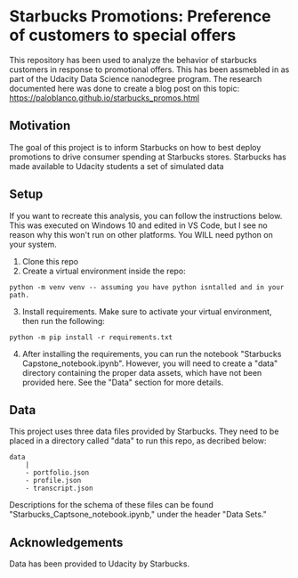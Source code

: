 # Starbucks Promotions: Preference of customers to special offers

This repository has been used to analyze the behavior of starbucks customers in response to promotional offers. This has been assmebled in as part of the Udacity Data Science nanodegree program. The research documented here was done to create a blog post on this topic: https://paloblanco.github.io/starbucks_promos.html

## Motivation
The goal of this project is to inform Starbucks on how to best deploy promotions to drive consumer spending at Starbucks stores. Starbucks has made available to Udacity students a set of simulated data 

## Setup
If you want to recreate this analysis, you can follow the instructions below. This was executed on Windows 10 and edited in VS Code, but I see no reason why this won't run on other platforms. You WILL need python on your system.

1. Clone this repo
2. Create a virtual environment inside the repo:
```
python -m venv venv -- assuming you have python isntalled and in your path. 
```
3. Install requirements. Make sure to activate your virtual environment, then run the following:
```
python -m pip install -r requirements.txt
```

4. After installing the requirements, you can run the notebook "Starbucks Capstone_notebook.ipynb". However, you will need to create a "data" directory containing the proper data assets, which have not been provided here. See the "Data" section for more details.

## Data

This project uses three data files provided by Starbucks. They need to be placed in a directory called "data" to run this repo, as decribed below:

```
data
    |
    - portfolio.json
    - profile.json
    - transcript.json
```

Descriptions for the schema of these files can be found "Starbucks_Captsone_notebook.ipynb," under the header "Data Sets."

## Acknowledgements
Data has been provided to Udacity by Starbucks.